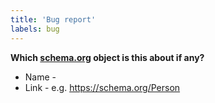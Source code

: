 ```yaml
---
title: 'Bug report'
labels: bug
---
```


**Which [schema.org](https://schema.org) object is this about if any?**

- Name - 
- Link - e.g. https://schema.org/Person

